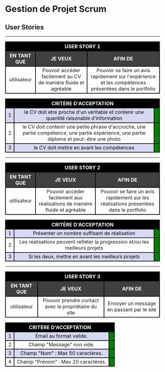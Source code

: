 # **Gestion de Projet Scrum**

## **User Stories**
<!-- STYLE CSS -->
<style>    
    th, tr, td {border : 2px black solid;text-align:center;}  th{color:white; background-color: black } .not_ok{background-color:red} .ok{background-color:green} .titre{background-color: #413f3f} tr:nth-child(even) {background-color: #d7d9f2;color:black} 
</style>



-----------------------------------------------------------------------
<!-- USER STORY 1 -->
<table> 
    <tr>
        <th colspan="3"> USER STORY 1 </th>
    </tr>        
    <tr>
        <th class="titre"> EN TANT QUE </th>
        <th class="titre"> JE VEUX </th>
        <th class="titre"> AFIN DE </th>
    </tr>
    <tr>
        <td>utilisateur</td>
        <td>Pouvoir accéder facilement au CV de maniére fluide et agréable</td>
        <td>Pouvoir se faire un avis rapidement sur l'expérience et les compétences présentées dans le portfolio</td>
    </tr>
</table>
<table> 
    <tr>
        <th colspan="4">CRITÈRE D'ACCEPTATION</th>
    </tr>
    <tr>
        <td>1</td>
        <td colspan="2">le CV doit etre proche d'un véritable et contenir une quantité raisonable d'information</td>
        <td class="ok"></td>
    </tr>
    <tr>
        <td>2</td>
        <td colspan="2">le CV doit contenir une petite phrase d'accroche, une partie compétence, une partie expérience, une partie diplome et peut-être une photo</td>
        <td class="ok"></td>
    </tr>
    <tr>
        <td>3</td>
        <td colspan="2">le CV doit mettre en avant les compétences</td>
        <td class="ok"></td>
    </tr>
</table>

-----------------------------------------------------------------------
<!-- USER STORY 2 -->
<table> 
    <tr>
        <th colspan="3"> USER STORY 2 </th>
    </tr>        
    <tr>
        <th class="titre"> EN TANT QUE </th>
        <th class="titre"> JE VEUX </th>
        <th class="titre"> AFIN DE </th>
    </tr>
    <tr>
        <td>utilisateur</td>
        <td>Pouvoir accéder facilement aux réalisations de maniére fluide et agréable</td>
        <td>Pouvoir se faire un avis rapidement sur les réalisations présentées dans le portfolio</td>
    </tr>
</table>
<table> 
    <tr>
        <th colspan="4">CRITÈRE D'ACCEPTATION</th>
    </tr>
    <tr>
        <td>1</td>
        <td colspan="2">Présenter un nombre suffisant de réalisation</td>
        <td class="ok"></td>
    </tr>
    <tr>
        <td>2</td>
        <td colspan="2">Les réalisations peuvent refléter la progression et/ou les meilleurs projets</td>
        <td class="ok"></td>
    </tr>
    <tr>
        <td>3</td>
        <td colspan="2">Si les deux, mettre en avant les meilleurs projets</td>
        <td class="ok"></td>
    </tr>
</table>

-----------------------------------------------------------------------
<!-- USER STORY 3 -->
<table> 
    <tr>
        <th colspan="3"> USER STORY 3 </th>
    </tr>        
    <tr>
        <th class="titre"> EN TANT QUE </th>
        <th class="titre"> JE VEUX </th>
        <th class="titre"> AFIN DE </th>
    </tr>
    <tr>
        <td>utilisateur</td>
        <td>Pouvoir prendre contact avec le propriétaire du site</td>
        <td>Envoyer un message en passant par le site</td>
    </tr>
</table>
<table> 
    <tr>
        <th colspan="4">CRITÈRE D'ACCEPTATION</th>
    </tr>
    <tr>
        <td>1</td>
        <td colspan="2">Email au format valide.</td>
        <td class="ok"></td>
    </tr>
    <tr>
        <td>2</td>
        <td colspan="2">Champ "Message" non vide.</td>
        <td class="ok"></td>
    </tr>
    <tr>
        <td>3</td>
        <td colspan="2">Champ "Nom" : Max 50 caractères.</td>
        <td class="ok"></td>
    </tr>
    <tr>
        <td>4</td>
        <td colspan="2">Champ "Prénom" : Max 20 caractères.</td>
        <td class="ok"></td>
    </tr>
</table>
